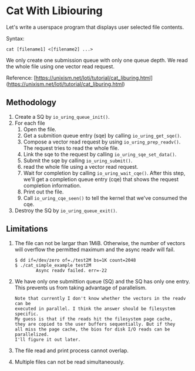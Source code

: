 # Cat With Libiouring

Let's write a userspace program that displays user selected
file contents.

Syntax:

	cat [filename1] <[filename2] ...>

We only create one submission queue with only one queue
depth. We read the whole file using one vector read request.

Reference:
[https://unixism.net/loti/tutorial/cat_liburing.html]
(https://unixism.net/loti/tutorial/cat_liburing.html)

## Methodology

1. Create a SQ by `io_uring_queue_init()`.
1. For each file
	1. Open the file.
	1. Get a submition queue entry (sqe) by calling `io_uring_get_sqe()`.
	1. Compose a vector read request by using `io_uring_prep_readv()`.
The request tries to read the whole file.
	1. Link the sqe to the request by calling `io_uring_sqe_set_data()`.
	1. Submit the sqe by calling `io_uring_submit()`.
	1. read the whole file using a vector read request. 
	1. Wait for completion by calling `io_uring_wait_cqe()`. After this
step, we'll get a completion queue entry (cqe) that shows the request
completion information.
	1. Print out the file.
	1. Call `io_uring_cqe_seen()` to tell the kernel that we've
consumed the cqe.
1. Destroy the SQ by `io_uring_queue_exit()`.


## Limitations

1. The file can not be largar than 1MiB. Otherwise, the number of vectors
will overflow the permitted maximum and the async readv will fail.

	```
	$ dd if=/dev/zero of=./test2M bs=1K count=2048
	$ ./cat_simple_example test2M
			Async readv failed. err=-22
	```
1. We have only one submittion queue (SQ) and the SQ has only one entry.
This prevents us from taking advantage of parallelism.

	```
	Note that currently I don't know whether the vectors in the readv can be
	executed in parallel. I think the answer should be filesystem specific.
	My guess is that if the reads hit the filesystem page cache,
	they are copied to the user buffers sequentially. But if they
	all miss the page cache, the bios for disk I/O reads can be parallelized.
	I'll figure it out later.
	```
2. The file read and print process cannot overlap.
3. Multiple files can not be read simultaneously.